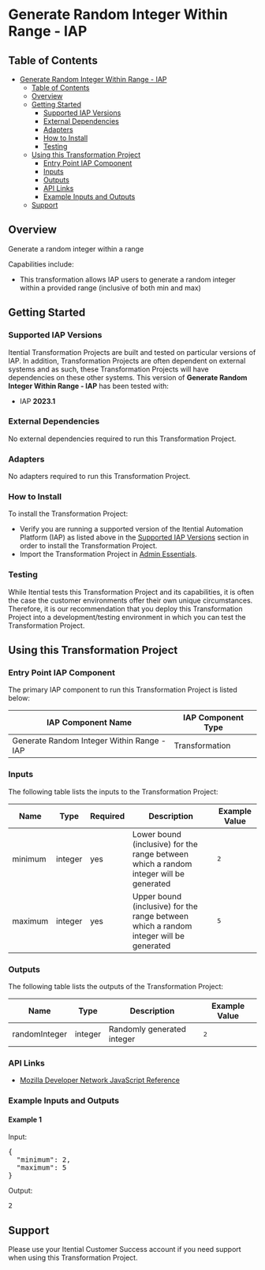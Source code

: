 # Generate Random Integer Within Range - IAP

## Table of Contents

- [Generate Random Integer Within Range - IAP](#generate-random-integer-within-range---iap)
  - [Table of Contents](#table-of-contents)
  - [Overview](#overview)
  - [Getting Started](#getting-started)
    - [Supported IAP Versions](#supported-iap-versions)
    - [External Dependencies](#external-dependencies)
    - [Adapters](#adapters)
    - [How to Install](#how-to-install)
    - [Testing](#testing)
  - [Using this Transformation Project](#using-this-transformation-project)
    - [Entry Point IAP Component](#entry-point-iap-component)
    - [Inputs](#inputs)
    - [Outputs](#outputs)
    - [API Links](#api-links)
    - [Example Inputs and Outputs](#example-inputs-and-outputs)
  - [Support](#support)

## Overview

Generate a random integer within a range

Capabilities include:
- This transformation allows IAP users to generate a random integer within a provided range (inclusive of both min and max)


## Getting Started

### Supported IAP Versions

Itential Transformation Projects are built and tested on particular versions of IAP. In addition, Transformation Projects are often dependent on external systems and as such, these Transformation Projects will have dependencies on these other systems. This version of **Generate Random Integer Within Range - IAP** has been tested with:


- IAP **2023.1**



### External Dependencies

No external dependencies required to run this Transformation Project.




### Adapters

No adapters required to run this Transformation Project.


### How to Install

To install the Transformation Project:

- Verify you are running a supported version of the Itential Automation Platform (IAP) as listed above in the [Supported IAP Versions](#supported-iap-versions) section in order to install the Transformation Project.
- Import the Transformation Project in [Admin Essentials](https://docs.itential.com/docs/importing-a-prebuilt-4).

### Testing

While Itential tests this Transformation Project and its capabilities, it is often the case the customer environments offer their own unique circumstances. Therefore, it is our recommendation that you deploy this Transformation Project into a development/testing environment in which you can test the Transformation Project.

## Using this Transformation Project


### Entry Point IAP Component

The primary IAP component to run this Transformation Project is listed below:

<table>
  <thead>
    <tr>
      <th>IAP Component Name</th>
      <th>IAP Component Type</th>
    </tr>
  </thead>
  <tbody>
      <td>Generate Random Integer Within Range - IAP</td>
      <td>Transformation</td>
    </tr>
  </tbody>
</table>

### Inputs

The following table lists the inputs to the Transformation Project:

<table>
  <thead>
    <tr>
      <th>Name</th>
      <th>Type</th>
      <th>Required</th>
      <th>Description</th>
      <th>Example Value</th>
    </tr>
  </thead>
  <tbody>
    <tr>
      <td>minimum</td>
      <td>integer</td>
      <td>yes</td>
      <td>Lower bound (inclusive) for the range between which a random integer will be generated</td>
      <td><pre lang="json">2</pre></td>
    </tr>    <tr>
      <td>maximum</td>
      <td>integer</td>
      <td>yes</td>
      <td>Upper bound (inclusive) for the range between which a random integer will be generated</td>
      <td><pre lang="json">5</pre></td>
    </tr>
  </tbody>
</table>



### Outputs

The following table lists the outputs of the Transformation Project:

<table>
  <thead>
    <tr>
      <th>Name</th>
      <th>Type</th>
      <th>Description</th>
      <th>Example Value</th>
    </tr>
  </thead>
  <tbody>
    <tr>
      <td>randomInteger</td>
      <td>integer</td>
      <td>Randomly generated integer</td>
      <td><pre lang="json">2</pre></td>
    </tr>
  </tbody>
</table>

  


### API Links


- [Mozilla Developer Network JavaScript Reference](https://developer.mozilla.org/en-US/docs/Web/JavaScript/Reference)



### Example Inputs and Outputs

  
#### Example 1

    
Input:
<pre>{
  "minimum": 2,
  "maximum": 5
} </pre>

    
    
Output:
<pre>2 </pre>

    
  


## Support

Please use your Itential Customer Success account if you need support when using this Transformation Project.